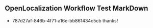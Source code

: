 ## OpenLocalization Workflow Test MarkDown

* 787d27af-846b-4f71-a16e-bb861434c5cb 
thanks!



<!--HONumber=Jan16_HO4-->
